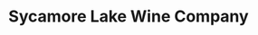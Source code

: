 ---
title: "Sycamore Lake Wine Company"
url: /columbus-grove/sycamore-lake-wine-company/
shop: Spirituosen
---